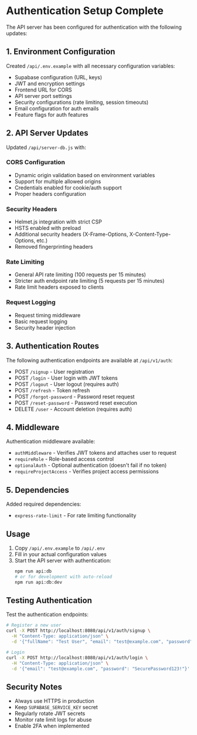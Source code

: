 # Authentication Setup Complete

The API server has been configured for authentication with the following updates:

## 1. Environment Configuration

Created `/api/.env.example` with all necessary configuration variables:

- Supabase configuration (URL, keys)
- JWT and encryption settings
- Frontend URL for CORS
- API server port settings
- Security configurations (rate limiting, session timeouts)
- Email configuration for auth emails
- Feature flags for auth features

## 2. API Server Updates

Updated `/api/server-db.js` with:

### CORS Configuration

- Dynamic origin validation based on environment variables
- Support for multiple allowed origins
- Credentials enabled for cookie/auth support
- Proper headers configuration

### Security Headers

- Helmet.js integration with strict CSP
- HSTS enabled with preload
- Additional security headers (X-Frame-Options, X-Content-Type-Options, etc.)
- Removed fingerprinting headers

### Rate Limiting

- General API rate limiting (100 requests per 15 minutes)
- Stricter auth endpoint rate limiting (5 requests per 15 minutes)
- Rate limit headers exposed to clients

### Request Logging

- Request timing middleware
- Basic request logging
- Security header injection

## 3. Authentication Routes

The following authentication endpoints are available at `/api/v1/auth`:

- POST `/signup` - User registration
- POST `/login` - User login with JWT tokens
- POST `/logout` - User logout (requires auth)
- POST `/refresh` - Token refresh
- POST `/forgot-password` - Password reset request
- POST `/reset-password` - Password reset execution
- DELETE `/user` - Account deletion (requires auth)

## 4. Middleware

Authentication middleware available:

- `authMiddleware` - Verifies JWT tokens and attaches user to request
- `requireRole` - Role-based access control
- `optionalAuth` - Optional authentication (doesn't fail if no token)
- `requireProjectAccess` - Verifies project access permissions

## 5. Dependencies

Added required dependencies:

- `express-rate-limit` - For rate limiting functionality

## Usage

1. Copy `/api/.env.example` to `/api/.env`
2. Fill in your actual configuration values
3. Start the API server with authentication:
   ```bash
   npm run api:db
   # or for development with auto-reload
   npm run api:db:dev
   ```

## Testing Authentication

Test the authentication endpoints:

```bash
# Register a new user
curl -X POST http://localhost:8080/api/v1/auth/signup \
  -H "Content-Type: application/json" \
  -d '{"fullName": "Test User", "email": "test@example.com", "password": "SecurePassword123!"}'

# Login
curl -X POST http://localhost:8080/api/v1/auth/login \
  -H "Content-Type: application/json" \
  -d '{"email": "test@example.com", "password": "SecurePassword123!"}'
```

## Security Notes

- Always use HTTPS in production
- Keep `SUPABASE_SERVICE_KEY` secret
- Regularly rotate JWT secrets
- Monitor rate limit logs for abuse
- Enable 2FA when implemented
